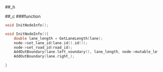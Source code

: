 ##_h


##_c
###function
```objectivec
void InitNodeInfo();
```

```objectivec
void InitNodeInfo(){
    double lane_length = GetLaneLength(lane);
    node->set_lane_id(lane.id().id());
    node->set_road_id(road_id);
    AddOutBoundary(lane.left_voundary(), lane_length, node->mutable_left_out());
    AddOutBoundary(lane.right_);
    
}
```